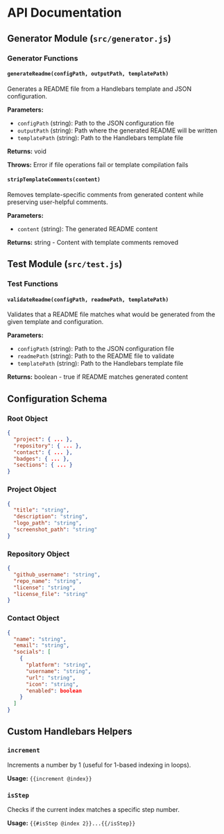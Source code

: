 # API Documentation

## Generator Module (`src/generator.js`)

### Generator Functions

#### `generateReadme(configPath, outputPath, templatePath)`

Generates a README file from a Handlebars template and JSON configuration.

**Parameters:**

- `configPath` (string): Path to the JSON configuration file
- `outputPath` (string): Path where the generated README will be written
- `templatePath` (string): Path to the Handlebars template file

**Returns:** void

**Throws:** Error if file operations fail or template compilation fails

#### `stripTemplateComments(content)`

Removes template-specific comments from generated content while preserving
user-helpful comments.

**Parameters:**

- `content` (string): The generated README content

**Returns:** string - Content with template comments removed

## Test Module (`src/test.js`)

### Test Functions

#### `validateReadme(configPath, readmePath, templatePath)`

Validates that a README file matches what would be generated from the given
template and configuration.

**Parameters:**

- `configPath` (string): Path to the JSON configuration file
- `readmePath` (string): Path to the README file to validate
- `templatePath` (string): Path to the Handlebars template file

**Returns:** boolean - true if README matches generated content

## Configuration Schema

### Root Object

```json
{
  "project": { ... },
  "repository": { ... },
  "contact": { ... },
  "badges": { ... },
  "sections": { ... }
}
```

### Project Object

```json
{
  "title": "string",
  "description": "string",
  "logo_path": "string",
  "screenshot_path": "string"
}
```

### Repository Object

```json
{
  "github_username": "string",
  "repo_name": "string",
  "license": "string",
  "license_file": "string"
}
```

### Contact Object

```json
{
  "name": "string",
  "email": "string",
  "socials": [
    {
      "platform": "string",
      "username": "string", 
      "url": "string",
      "icon": "string",
      "enabled": boolean
    }
  ]
}
```

## Custom Handlebars Helpers

### `increment`

Increments a number by 1 (useful for 1-based indexing in loops).

**Usage:** `{{increment @index}}`

### `isStep`

Checks if the current index matches a specific step number.

**Usage:** `{{#isStep @index 2}}...{{/isStep}}`
